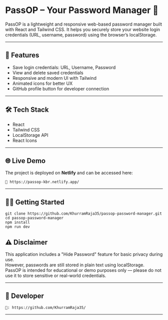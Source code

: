 # PassOP – Your Password Manager 🔐

PassOP is a lightweight and responsive web-based password manager built with React and Tailwind CSS. It helps you securely store your website login credentials (URL, username, password) using the browser’s localStorage.

---

## 🚀 Features
- Save login credentials: URL, Username, Password
- View and delete saved credentials
- Responsive and modern UI with Tailwind
- Animated icons for better UX
- GitHub profile button for developer connection

---

## 🛠️ Tech Stack
- React
- Tailwind CSS
- LocalStorage API
- React Icons

---

## 🌐 Live Demo

The project is deployed on **Netlify** and can be accessed here:
```
🔗 https://passop-kbr.netlify.app/
```
---

## 🧑‍💻 Getting Started

```
git clone https://github.com/KhurramRaja35/passop-password-manager.git
cd passop-password-manager
npm install
npm run dev
```

## ⚠️ Disclaimer  
This application includes a "Hide Password" feature for basic privacy during use.  
However, passwords are still stored in plain text using localStorage.  
PassOP is intended for educational or demo purposes only — please do not use it to store sensitive or real-world credentials.

---

## 👤 Developer
```
🔗: https://github.com/KhurramRaja35/
```
---
